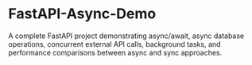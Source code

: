 # FastAPI-Async-Demo
A complete FastAPI project demonstrating async/await, async database operations, concurrent external API calls, background tasks, and performance comparisons between async and sync approaches.
